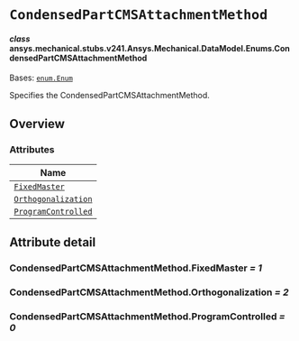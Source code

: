 <!-- vale off -->

<a id="condensedpartcmsattachmentmethod"></a>

# `CondensedPartCMSAttachmentMethod`

<a id="ansys.mechanical.stubs.v241.Ansys.Mechanical.DataModel.Enums.CondensedPartCMSAttachmentMethod"></a>

#### *class* ansys.mechanical.stubs.v241.Ansys.Mechanical.DataModel.Enums.CondensedPartCMSAttachmentMethod

Bases: [`enum.Enum`](https://docs.python.org/3/library/enum.html#enum.Enum)

Specifies the CondensedPartCMSAttachmentMethod.

<!-- !! processed by numpydoc !! -->

<a id="overview"></a>

## Overview

### Attributes

| Name |
| ---------------------------------------------------------------------------- |
| [`FixedMaster`](#CondensedPartCMSAttachmentMethod.FixedMaster) |
| [`Orthogonalization`](#CondensedPartCMSAttachmentMethod.Orthogonalization) |
| [`ProgramControlled`](#CondensedPartCMSAttachmentMethod.ProgramControlled) |

<a id="attribute-detail"></a>

## Attribute detail

<a id="CondensedPartCMSAttachmentMethod.FixedMaster"></a>

### CondensedPartCMSAttachmentMethod.FixedMaster *= 1*

<a id="CondensedPartCMSAttachmentMethod.Orthogonalization"></a>

### CondensedPartCMSAttachmentMethod.Orthogonalization *= 2*

<a id="CondensedPartCMSAttachmentMethod.ProgramControlled"></a>

### CondensedPartCMSAttachmentMethod.ProgramControlled *= 0*

<!-- vale on -->
